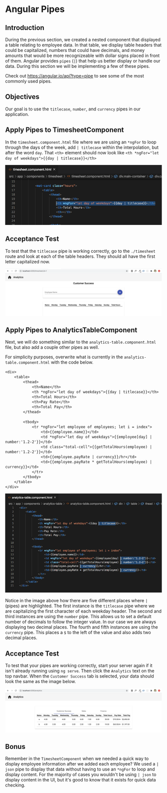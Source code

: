 # Angular Pipes

## Introduction

During the previous section, we created a nested component that displayed a table relating to employee data. In that table, we display table headers that could be capitalized, numbers that could have decimals, and money amounts that would be more recognizeable with dollar signs placed in front of them. Angular provides `pipes` (`|`) that help us better display or handle our data. During this section we will be implementing a few of these pipes.

Check out https://angular.io/api?type=pipe to see some of the most commonly used pipes.


## Objectives

Our goal is to use the `titlecase`, `number`, and `currency` pipes in our application.


## Apply Pipes to TimesheetComponent

In the `timesheet.component.html` file where we are using an `*ngFor` to loop through the days of the week, add `| titlecase` within the interpolation, but after the word `day`. That `<th>` element should now look like `<th *ngFor="let day of weekdays">{{day | titlecase}}</th>`

![](img/timesheet_titlecase.png)


## Acceptance Test

To test that the `titlecase` pipe is working correctly, go to the `./timesheet` route and look at each of the table headers. They should all have the first letter capitalized now.

![](img/timesheet_capitalized_headers.png)


## Apply Pipes to AnalyticsTableComponent

Next, we will do something similar to the `analytics-table.component.html` file, but also add a couple other pipes as well.

For simplicity purposes, overwrite what is currently in the `analytics-table.component.html` with the code below.

```
<div>
    <table>
        <thead>
            <th>Name</th>
            <th *ngFor="let day of weekdays">{{day | titlecase}}</th>
            <th>Total Hours</th>
            <th>Pay Rate</th>
            <th>Total Pay</th>
        </thead>
    
        <tbody>
            <tr *ngFor="let employee of employees; let i = index">
                <td>{{employee.name}}</td>
                <td *ngFor="let day of weekdays">{{employee[day] | number:'1.2-2'}}</td>
                <td class="total-cell">{{getTotalHours(employee) | number:'1.2-2'}}</td>
                <td>{{employee.payRate | currency}}/hr</td>
                <td>{{employee.payRate * getTotalHours(employee) | currency}}</td>
            </tr>
        </tbody>
    </table>
</div>
```


![](img/pipes_highlighted.png)

Notice in the image above how there are five different places where `|` (pipes) are highlighted. The first instance is the `titlecase` pipe where we are capitalizing the first character of each weekday header. The second and third instances are using the `number` pipe. This allows us to set a default number of decimals to follow the integer value. In our case we are always displaying two decimal places. The fourth and fifth instances are using the `currency` pipe. This places a `$` to the left of the value and also adds two decimal places.


## Acceptance Test

To test that your pipes are working correctly, start your server again if it isn't already running using `ng serve`. Then click the `Analytics` text on the top navbar. When the `Customer Success` tab is selected, your data should look the same as the image below.

![](img/analytics_pipes.png)


## Bonus

Remember in the `TimesheetComponent` when we needed a quick way to display employee information after we added each employee? We used a `| json` pipe to display that data without having to use an `*ngFor` to loop and display content. For the majority of cases you wouldn't be using `| json` to display content in the UI, but it's good to know that it exists for quick data checking.


